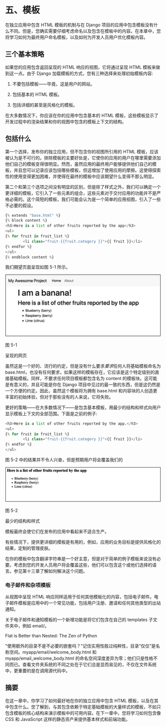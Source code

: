 # 五、模板

在独立应用中包含 HTML 模板的机制与在 Django 项目的应用中包含模板没有什么不同。但是，您确实需要仔细考虑命名以及包含在模板中的内容。在本章中，您将学习如何为最终用户命名模板，以及如何为开发人员用户优化模板内容。

## 三个基本策略

如果您的应用包含返回呈现的 HTML 响应的视图，它将通过呈现 HTML 模板来做到这一点。由于 Django 加载模板的方式，您有三种选择来处理初始模板内容:

1.  不要包括模板——毕竟，这是用户的网站。

2.  包括基本的 HTML 模板。

3.  包括详细的甚至是风格化的模板。

在大多数情况下，你应该在你的应用中包含基本的 HTML 模板，这些模板显示了开发过程中的渲染结果和你的视图中包含的模板上下文的结构。

## 包括什么

第一个选择，发布你的独立应用，但不包含你的视图所引用的 HTML 模板，应该被认为是不可行的。排除模板的主要好处是，它使你的应用的用户在哪里需要添加他们自己的模板变得很明显。然而，虽然应用的最终用户能够提供他们自己的模板，并且您可以记录应该包括哪些模板，但这增加了使用应用的摩擦。这使得探索性的使用变得更加困难，并使得在最终的模板中应该期望什么变得不那么明显。

第二个和第三个选项之间没有明显的区别，但是除了样式之外，我们可以确定一个更详细的模板，它引入了一些元素的组合，这些元素对于交付应用的功能并不是严格必需的。这个简短的模板，我们可能会认为是一个简单的应用视图，引入了一些不必要的假设。

```py
{% extends "base.html" %}
{% block content %}
<h3>Here is a list of other fruits reported by the app</h3>
<ul>
{% for fruit in fruit_list %}
        <li class="fruit-{{fruit.category }}">{{ fruit }}</li>
{% endfor %}
</ul>
{% endblock content %}

```

我们期望页面呈现如图 5-1 所示。

![img/486718_1_En_5_Fig1_HTML.jpg](img/486718_1_En_5_Fig1_HTML.jpg)

图 5-1

呈现的网页

虽然这是一个好的、流行的约定，但是没有什么要求*要求*任何人将基础模板命名为 base.html，也没有任何要求，如果这样的模板存在，它应该是这个特定级别的直接基础模板。同样，不要求任何项目模板都包含名为 content 的模板块。这可能是有意义的，并且可能是你在 Django 项目中见过的最一致的东西，但是这仍然是一个方便的约定。因此，虽然这个模板将为拥有 base.html 和内容块的人创造更丰富的初始体验，但对于那些没有的人来说，它将失败。

更好的策略——在大多数情况下——是包含基本模板，用最少的结构和样式向用户显示模板上下文的全部范围。下面是之前的例子:

```py
<h3>Here is a list of other fruits reported by the app.</h3>
<ul>
{% for fruit in fruit_list %}
        <li class="fruit-{{fruit.category }}">{{ fruit }}</li>
{% endfor %}
</ul>

```

图 5-2 中的结果并不令人兴奋，但是预期用户将会覆盖我们的

![img/486718_1_En_5_Fig2_HTML.jpg](img/486718_1_En_5_Fig2_HTML.jpg)

图 5-2

最少的结构和样式

模板最终会使它们在发布的应用中看起来不适合生产。

有些情况下，提供更详细的模板是有用的，例如，应用的业务目标是提供风格化的结果，定制的管理皮肤。

在你的模板中包含翻译字符串是一个好主意，但是对于简单的例子模板来说没有必要。考虑到您的开发人员用户将会覆盖这些，他们可以包含这个或他们选择的语言。参见第十三章了解如何解决这个问题。

### 电子邮件和杂项模板

从视图中呈现 HTML 响应同样适用于任何其他模板化的内容，包括电子邮件。电子邮件模板是应用中的一个常见功能，包括用户注册、邀请和任何其他类型的出站通知。

关于电子邮件和通知模板的一个新增功能是将它们包含在自己的 templates 子文件夹中，例如 email/。

Flat is Better than Nested: The Zen of Python

"使用额外的目录不是不必要的嵌套吗？"记住实用性胜过纯粹性，目录“仅仅”是名称空间。myapp/email/welcome_body.html 和 myapp/email_welcome_body.html 的命名空间深度差异为零；他们只是性格不同而已。查看文件夹系统的不同之处在于它们总是显而易见的，不仅在文件系统中，更重要的是在调用源代码中。

## 摘要

在这一章中，你学习了如何最好地在你的独立应用中包含 HTML 模板，以及在其中包含什么。您了解到，与其包含依赖于特定基础模板的大量样式的模板，不如只包含模板的核心结构来演示模板中的可用内容。在下一章中，您将学习如何包含像 CSS 和 JavaScript 这样的静态资产来提供基本样式和前端功能。